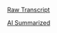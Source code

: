 [Raw Transcript](https://github.com/MCBasterSheet/MCBasterSheet/blob/main/MCB150/pages/Lectures/Raw-Transcripts/Raw%20Transcript%204-5-2024.md)

[AI Summarized](https://github.com/MCBasterSheet/MCBasterSheet/blob/main/MCB150/pages/Lectures/AI-Summaries/AI%20Summarized%204-5-2024.md)
